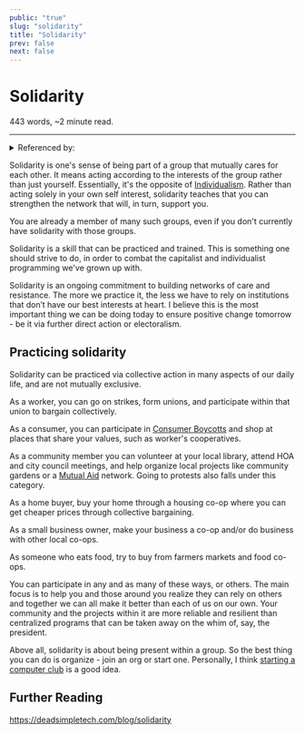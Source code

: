 ```yaml
---
public: "true"
slug: "solidarity"
title: "Solidarity"
prev: false
next: false
---
```

<script setup>
import { data } from '../../git.data.ts';
import { useData } from 'vitepress';
const pageData = useData();
</script>
<h1 class="p-name">Solidarity</h1>
<p>443 words, ~2 minute read. <span v-html="data[`site/${pageData.page.value.relativePath}`]" /></p>
<hr/>

<details><summary>Referenced by:</summary><a href="/garden/a-plea-to-organize/index.md">A Plea to Organize</a><a href="/garden/consumer-boycotts/index.md">Consumer Boycotts</a><a href="/garden/consumerism/index.md">Consumerism</a><a href="/garden/local-communities/index.md">Local Communities</a><a href="/garden/market-socialism/index.md">Market Socialism</a><a href="/garden/mutual-aid/index.md">Mutual Aid</a></details>

Solidarity is one's sense of being part of a group that mutually cares for each other. It means acting according to the interests of the group rather than just yourself. Essentially, it's the opposite of [Individualism](/garden/individualism/index.md). Rather than acting solely in your own self interest, solidarity teaches that you can strengthen the network that will, in turn, support you.

You are already a member of many such groups, even if you don't currently have solidarity with those groups.

Solidarity is a skill that can be practiced and trained. This is something one should strive to do, in order to combat the capitalist and individualist programming we've grown up with.

Solidarity is an ongoing commitment to building networks of care and resistance. The more we practice it, the less we have to rely on institutions that don’t have our best interests at heart. I believe this is the most important thing we can be doing today to ensure positive change tomorrow - be it via further direct action or electoralism.

## Practicing solidarity

Solidarity can be practiced via collective action in many aspects of our daily life, and are not mutually exclusive.

As a worker, you can go on strikes, form unions, and participate within that union to bargain collectively.

As a consumer, you can participate in [Consumer Boycotts](/garden/consumer-boycotts/index.md) and shop at places that share your values, such as worker's cooperatives.

As a community member you can volunteer at your local library, attend HOA and city council meetings, and help organize local projects like community gardens or a [Mutual Aid](/garden/mutual-aid/index.md) network. Going to protests also falls under this category.

As a home buyer, buy your home through a housing co-op where you can get cheaper prices through collective bargaining.

As a small business owner, make your business a co-op and/or do business with other local co-ops.

As someone who eats food, try to buy from farmers markets and food co-ops.

You can participate in any and as many of these ways, or others. The main focus is to help you and those around you realize they can rely on others and together we can all make it better than each of us on our own. Your community and the projects within it are more reliable and resilient than centralized programs that can be taken away on the whim of, say, the president.

Above all, solidarity is about being present within a group. So the best thing you can do is organize - join an org or start one. Personally, I think [starting a computer club](https://startacomputer.club/) is a good idea.

## Further Reading

https://deadsimpletech.com/blog/solidarity
